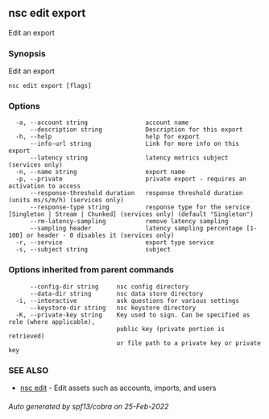 ## nsc edit export

Edit an export

### Synopsis

Edit an export

```
nsc edit export [flags]
```

### Options

```
  -a, --account string                account name
      --description string            Description for this export
  -h, --help                          help for export
      --info-url string               Link for more info on this export
      --latency string                latency metrics subject (services only)
  -n, --name string                   export name
  -p, --private                       private export - requires an activation to access
      --response-threshold duration   response threshold duration (units ms/s/m/h) (services only)
      --response-type string          response type for the service [Singleton | Stream | Chunked] (services only) (default "Singleton")
      --rm-latency-sampling           remove latency sampling
      --sampling header               latency sampling percentage [1-100] or header - 0 disables it (services only)
  -r, --service                       export type service
  -s, --subject string                subject
```

### Options inherited from parent commands

```
      --config-dir string     nsc config directory
      --data-dir string       nsc data store directory
  -i, --interactive           ask questions for various settings
      --keystore-dir string   nsc keystore directory
  -K, --private-key string    Key used to sign. Can be specified as role (where applicable),
                              public key (private portion is retrieved)
                              or file path to a private key or private key 
```

### SEE ALSO

* [nsc edit](nsc_edit.md)	 - Edit assets such as accounts, imports, and users

###### Auto generated by spf13/cobra on 25-Feb-2022
